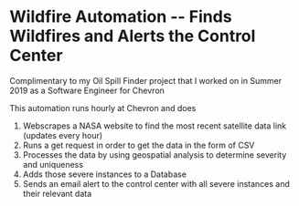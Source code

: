 # Wildfire Automation -- Finds Wildfires and Alerts the Control Center

Complimentary to my Oil Spill Finder project that I worked on in Summer 2019 as a Software Engineer for Chevron

This automation runs hourly at Chevron and does
1. Webscrapes a NASA website to find the most recent satellite data link (updates every hour)
2. Runs a get request in order to get the data in the form of CSV
3. Processes the data by using geospatial analysis to determine severity and uniqueness
4. Adds those severe instances to a Database
5. Sends an email alert to the control center with all severe instances and their relevant data
